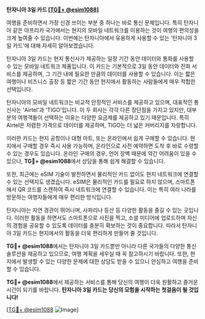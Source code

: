 **탄자니아 3일 카드 [[TG💪+ @esim1088](https://t.me/s/esim1088)]**

여행을 준비하면서 가장 신경 쓰이는 부분 중 하나는 바로 통신 문제입니다. 특히 탄자니아 같은 아프리카 국가에서는 현지의 모바일 네트워크를 이용하는 것이 여행의 편의성을 크게 높여줄 수 있습니다. 이번에는 탄자니아에서 유용하게 사용할 수 있는 '탄자니아 3일 카드'에 대해 자세히 알아보겠습니다.

탄자니아 3일 카드는 현지 통신사가 제공하는 일정 기간 동안 데이터와 통화를 사용할 수 있는 모바일 네트워크 제품입니다. 이 카드는 기본적으로 3일 동안 데이터와 전화 서비스를 제공하며, 그 기간 내에 필요한 만큼의 데이터를 사용할 수 있습니다. 이는 짧은 여행이나 비즈니스 출장 등 짧은 기간 동안 현지에서 활동하는 사람들에게 매우 적합한 선택입니다.

탄자니아의 모바일 네트워크는 비교적 안정적인 서비스를 제공하고 있으며, 대표적인 통신사는 'Airtel'과 'TIGO'입니다. 이 두 회사는 각각 다른 장단점을 가지고 있지만, 대부분의 여행객들이 선택하는 이유는 다양한 요금제를 제공하고 있기 때문입니다. 특히 Airtel은 저렴한 가격으로 데이터를 제공하며, TIGO는 더 넓은 커버리지를 자랑합니다.

이러한 카드는 현지 공항이나 대형 마트, 또는 온라인에서 쉽게 구매할 수 있습니다. 현지에서 구매할 경우 즉시 사용 가능하며, 온라인으로 사전 예약하면 도착 후 바로 수령할 수 있는 경우도 있습니다. 온라인 구매의 경우, 언어 장벽 때문에 약간 어려움이 있을 수 있으나, **TG💪+ @esim1088**에서 상담을 통해 쉽게 해결할 수 있습니다.

또한, 최근에는 eSIM 기술이 발전하면서 물리적인 카드 없이도 현지 네트워크에 연결할 수 있는 선택지도 생겼습니다. eSIM은 물리적인 카드를 필요로 하지 않으며, 스마트폰에서 QR 코드를 스캔하여 즉시 네트워크에 연결할 수 있습니다. 이는 특히 여러 나라를 방문하는 여행자들에게 매우 편리한 방식입니다.

탄자니아는 자연 경관이 뛰어나며, 사파리나 등산 등 다양한 활동을 즐길 수 있는 곳입니다. 이러한 활동을 하면서도 스마트폰으로 사진을 찍고, 소셜 미디어에 업로드하며 자신의 경험을 공유할 수 있도록 데이터를 충분히 확보하는 것이 중요합니다. 따라서 탄자니아 3일 카드는 현지에서의 활동을 더욱 편리하게 만들어 줄 것입니다.

**TG💪+ @esim1088**에서는 탄자니아 3일 카드뿐만 아니라 다른 국가들의 다양한 통신 솔루션을 제공하고 있으므로, 여행 계획을 세우실 때 꼭 참고하시기 바랍니다. 또한, 현지에서 발생할 수 있는 다양한 문제에 대한 상담도 받을 수 있으니 안심하고 여행을 준비할 수 있습니다.

**TG💪+ @esim1088**에서 제공하는 서비스를 통해 당신의 여행이 더욱 원활하고 즐거운 시간이 되기를 바랍니다. **탄자니아 3일 카드는 당신의 모험을 시작하는 첫걸음이 될 것입니다!**

[[TG💪+ @esim1088](https://t.me/s/esim1088) ![Image](https://i.postimg.cc/Y0z9fWf4/image.png)]